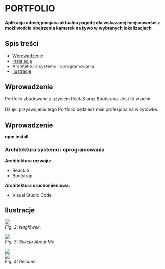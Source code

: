 # PORTFOLIO
#### Aplikacja udostępniajaca aktualna pogodę dla wskazanej miejscowości z możliwościa obejrzenia kamerek na żywo w wybranych lokalizacjach 

## Spis treści 
* [Wprowadzenie](#wprowadzenie)
* [Instalacja](#instalacja)
* [Architektura systemu i oprogramowania](#architektura-systemu-i-oprogramowania)
* [Ilustracje](#ilustracje)

## Wprowadzenie 
 
Portfolio zbudowane z użyciem RectJS oraz Bootsrapa. Jest to w pełni <br/>
<br/>
Dzięki przyswojeniu tego Portfolio będziesz miał profesjonalna wizytówkę. 

## Wprowadzenie 

<b>npm install</b>

### Architektura systemu i oprogramowania 

**Architektura rozwoju:**
* ReactJS
* Bootstrap

**Architektura uruchomieniowa:**
* Visual Studio Code


## Ilustracje

<p>
    <img src="![image](https://user-images.githubusercontent.com/35393983/152694481-33bac137-f390-41d9-a84d-24dc7b6c7df4.png)"/>
    <br>
    <em>Fig. 2: Nagłówek. </em>
</p>
<p>
    <img src="![image](https://user-images.githubusercontent.com/35393983/152694732-99a9868c-a6bc-41b1-9f93-733475dd65c0.png)"/>
    <br>
    <em>Fig. 3: Sekcja About Me </em>
</p>
<p>
    <img src="![image](https://user-images.githubusercontent.com/35393983/152694818-b939e292-6ed3-40b7-867a-169540e320ee.png)"/>
    <br>
    <img src="![image](https://user-images.githubusercontent.com/35393983/152694838-cdb6c680-a8a8-47fe-9bf8-dcea3035c641.png)"/>
    <br>
    <em>Fig. 4: Resume. </em>
</p>



